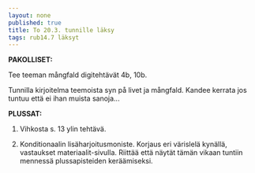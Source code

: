```yaml
---
layout: none
published: true
title: To 20.3. tunnille läksy
tags: rub14.7 läksyt
---
```

**PAKOLLISET:**

Tee teeman mångfald digitehtävät 4b, 10b.

Tunnilla kirjoitelma teemoista syn på livet ja mångfald. Kandee kerrata jos tuntuu että ei ihan muista sanoja...

**PLUSSAT:**

1. Vihkosta s. 13 ylin tehtävä.

2. Konditionaalin lisäharjoitusmoniste. Korjaus eri värislelä kynällä, vastaukset materiaalit-sivulla. Riittää että näytät tämän vikaan tuntiin mennessä plussapisteiden keräämiseksi.
